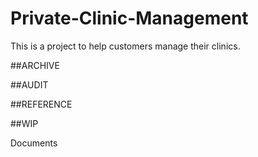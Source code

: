 # Private-Clinic-Management

This is a project to help customers manage their clinics.

##ARCHIVE

##AUDIT

##REFERENCE

##WIP     

Documents
